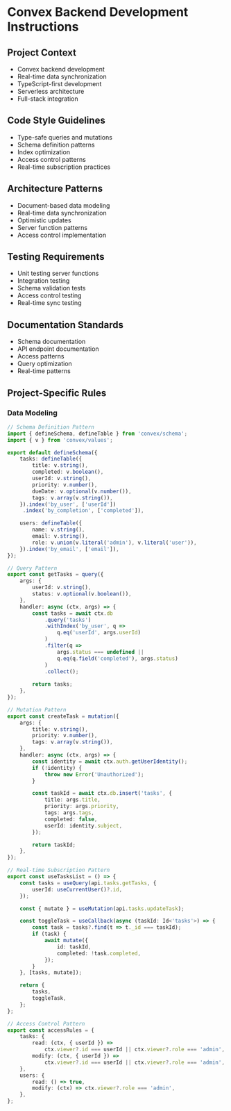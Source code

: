 # Convex Backend Development Instructions

## Project Context
- Convex backend development
- Real-time data synchronization
- TypeScript-first development
- Serverless architecture
- Full-stack integration

## Code Style Guidelines
- Type-safe queries and mutations
- Schema definition patterns
- Index optimization
- Access control patterns
- Real-time subscription practices

## Architecture Patterns
- Document-based data modeling
- Real-time data synchronization
- Optimistic updates
- Server function patterns
- Access control implementation

## Testing Requirements
- Unit testing server functions
- Integration testing
- Schema validation tests
- Access control testing
- Real-time sync testing

## Documentation Standards
- Schema documentation
- API endpoint documentation
- Access patterns
- Query optimization
- Real-time patterns

## Project-Specific Rules
### Data Modeling
```typescript
// Schema Definition Pattern
import { defineSchema, defineTable } from 'convex/schema';
import { v } from 'convex/values';

export default defineSchema({
    tasks: defineTable({
        title: v.string(),
        completed: v.boolean(),
        userId: v.string(),
        priority: v.number(),
        dueDate: v.optional(v.number()),
        tags: v.array(v.string()),
    }).index('by_user', ['userId'])
     .index('by_completion', ['completed']),

    users: defineTable({
        name: v.string(),
        email: v.string(),
        role: v.union(v.literal('admin'), v.literal('user')),
    }).index('by_email', ['email']),
});

// Query Pattern
export const getTasks = query({
    args: {
        userId: v.string(),
        status: v.optional(v.boolean()),
    },
    handler: async (ctx, args) => {
        const tasks = await ctx.db
            .query('tasks')
            .withIndex('by_user', q => 
                q.eq('userId', args.userId)
            )
            .filter(q =>
                args.status === undefined || 
                q.eq(q.field('completed'), args.status)
            )
            .collect();
            
        return tasks;
    },
});

// Mutation Pattern
export const createTask = mutation({
    args: {
        title: v.string(),
        priority: v.number(),
        tags: v.array(v.string()),
    },
    handler: async (ctx, args) => {
        const identity = await ctx.auth.getUserIdentity();
        if (!identity) {
            throw new Error('Unauthorized');
        }

        const taskId = await ctx.db.insert('tasks', {
            title: args.title,
            priority: args.priority,
            tags: args.tags,
            completed: false,
            userId: identity.subject,
        });

        return taskId;
    },
});

// Real-time Subscription Pattern
export const useTasksList = () => {
    const tasks = useQuery(api.tasks.getTasks, {
        userId: useCurrentUser()?.id,
    });

    const { mutate } = useMutation(api.tasks.updateTask);

    const toggleTask = useCallback(async (taskId: Id<'tasks'>) => {
        const task = tasks?.find(t => t._id === taskId);
        if (task) {
            await mutate({
                id: taskId,
                completed: !task.completed,
            });
        }
    }, [tasks, mutate]);

    return {
        tasks,
        toggleTask,
    };
};

// Access Control Pattern
export const accessRules = {
    tasks: {
        read: (ctx, { userId }) => 
            ctx.viewer?.id === userId || ctx.viewer?.role === 'admin',
        modify: (ctx, { userId }) => 
            ctx.viewer?.id === userId || ctx.viewer?.role === 'admin',
    },
    users: {
        read: () => true,
        modify: (ctx) => ctx.viewer?.role === 'admin',
    },
};